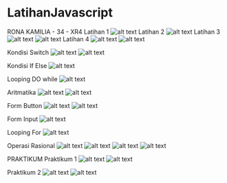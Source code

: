 # LatihanJavascript
RONA KAMILIA - 34 - XR4
Latihan 1
![alt text](https://github.com/ronakamilia27rpl/LatihanJavascript/blob/master/LATIHAN%201.png)
Latihan 2
![alt text](https://github.com/ronakamilia27rpl/LatihanJavascript/blob/master/LATIHAN%202.png)
Latihan 3
![alt text](https://github.com/ronakamilia27rpl/LatihanJavascript/blob/master/LATIHAN%203.png)
![alt text](https://github.com/ronakamilia27rpl/LatihanJavascript/blob/master/LATIHAN%203.2.png)
Latihan 4
![alt text](https://github.com/ronakamilia27rpl/LatihanJavascript/blob/master/Latihan%204.png)
![alt text](https://github.com/ronakamilia27rpl/LatihanJavascript/blob/master/Latihan%204%20.%202.png)

Kondisi Switch
![alt text](https://github.com/ronakamilia27rpl/LatihanJavascript/blob/master/Kondisi%20Switch.png)
![alt text](https://github.com/ronakamilia27rpl/LatihanJavascript/blob/master/Kondisi%20switcth%202.png)

Kondisi If Else
![alt text](https://github.com/ronakamilia27rpl/LatihanJavascript/blob/master/KondisiIfElse.png)

Looping DO while
![alt text](https://github.com/ronakamilia27rpl/LatihanJavascript/blob/master/LoopingDoWhile.png)

Aritmatika
![alt text](https://github.com/ronakamilia27rpl/LatihanJavascript/blob/master/aritmatika.png)
![alt text](https://github.com/ronakamilia27rpl/LatihanJavascript/blob/master/aritmatika%202.png)

Form Button
![alt text](https://github.com/ronakamilia27rpl/LatihanJavascript/blob/master/form%20button.png)
![alt text](https://github.com/ronakamilia27rpl/LatihanJavascript/blob/master/form%20button%202.png)

Form Input
![alt text](https://github.com/ronakamilia27rpl/LatihanJavascript/blob/master/form%20input.png)

Looping For
![alt text](https://github.com/ronakamilia27rpl/LatihanJavascript/blob/master/loooping%20for.png)

Operasi Rasional
![alt text](https://github.com/ronakamilia27rpl/LatihanJavascript/blob/master/operasi%20raional%201.png)
![alt text](https://github.com/ronakamilia27rpl/LatihanJavascript/blob/master/operasi%20raional%202.png)
![alt text](https://github.com/ronakamilia27rpl/LatihanJavascript/blob/master/operasi%20raional%203.png)
![alt text](https://github.com/ronakamilia27rpl/LatihanJavascript/blob/master/operasi%20raional%204.png)

PRAKTIKUM
Praktikum 1
![alt text](https://github.com/ronakamilia27rpl/LatihanJavascript/blob/master/praktikum%201.1.png)
![alt text](https://github.com/ronakamilia27rpl/LatihanJavascript/blob/master/praktikum1.2.png)

Praktikum 2
![alt text](https://github.com/ronakamilia27rpl/LatihanJavascript/blob/master/praktikum%202.1.png)
![alt text](https://github.com/ronakamilia27rpl/LatihanJavascript/blob/master/praktikum%202.2.png)

